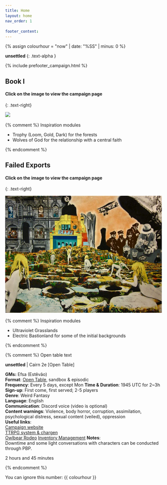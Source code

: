 ```yaml
---
title: Home
layout: home
nav_order: 1

footer_content:
---
```


{% assign colourhour = "now" | date: "%SS" | minus: 0 %}

<script>
    {% if colourhour > 30 %}
    jtd.setTheme("unsettled")
    {% else %}
    jtd.setTheme("charged")
    {% endif %}
</script>

**unsettled**
{: .text-alpha }

{% include prefooter_campaign.html %}

## Book I

#### Click on the image to view the campaign page
{: .text-right}

[![](https://i.imgur.com/jrDqZJV.png)](campaigns/Book_01/)

{% comment %} Inspiration modules

- Trophy (Loom, Gold, Dark) for the forests
- Wolves of God for the relationship with a central faith

{% endcomment %}

## Failed Exports

#### Click on the image to view the campaign page
{: .text-right}

[![](imgs/gallery/e67928ac699fa366c598382ee730c936.jpg)](campaigns/FailedExports/)

{% comment %} Inspiration modules

- Ultraviolet Grasslands
- Electric Bastionland for some of the initial backgrounds

{% endcomment %}

{% comment %} Open table text

**unsettled** | Cairn 2e [Open Table]

**GMs:** Efsa (Estêvão)  
**Format**: [Open Table](https://www.thearcanelibrary.com/blogs/shadowdark-blog/open-table-how-the-creators-of-d-d-ran-their-games?srsltid=AfmBOoqNYWIzVWFjQKEoyumD4NTcFvhdkiVGQgaluf5LKmkS3-ORyFI7), sandbox & episodic  
**Frequency**: Every 5 days, except Mon
**Time & Duration**: 1945 UTC for 2~3h  
**Sign-up**: First come, first served;  2-5 players  
**Genre**: Weird Fantasy  
**Language**: English  
**Communication**: Discord voice (video is optional)  
**Content warnings**: Violence, body horror, corruption, assimilation, psychological distress, sexual content (veiled), oppression  
**Useful links**:  
[Campaign website](https://terra-campaigns.github.io/unsettled/campaigns/Book_01/)    
[TTRPG system & chargen](https://terra-campaigns.github.io/unsettled/campaigns/Book_01/#system)  
[Owlbear Rodeo](https://www.owlbear.rodeo/room/c0ZVXgEpQqLd/usettled)
[Inventory Management](https://docs.google.com/spreadsheets/d/1NtuCQ-6oy5MD8iUA65_5N1TAezPsuV546jgH2-wI-BM/edit?gid=0#gid=0)
**Notes**:  
Downtime and some light conversations with characters can be conducted through PBP.

2 hours and 45 minutes

{% endcomment %}

You can ignore this number: {{ colourhour }}